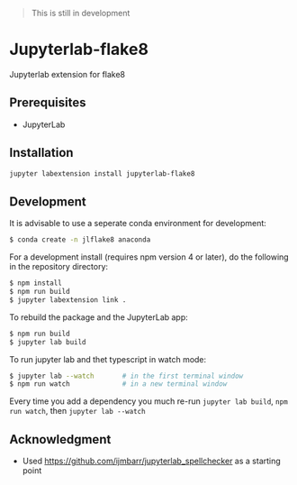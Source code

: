 > This is still in development

# Jupyterlab-flake8

Jupyterlab extension for flake8

## Prerequisites

- JupyterLab

## Installation

```bash
jupyter labextension install jupyterlab-flake8
```

## Development

It is advisable to use a seperate conda environment for development:

```bash
$ conda create -n jlflake8 anaconda
```

For a development install (requires npm version 4 or later), do the following in the repository directory:

```bash
$ npm install
$ npm run build
$ jupyter labextension link .
```

To rebuild the package and the JupyterLab app:

```bash
$ npm run build
$ jupyter lab build
```

To run jupyter lab and thet typescript in watch mode:

```bash
$ jupyter lab --watch       # in the first terminal window
$ npm run watch             # in a new terminal window
```

Every time you add a dependency you much re-run `jupyter lab build`, `npm run watch`, then `jupyter lab --watch`

## Acknowledgment

- Used https://github.com/ijmbarr/jupyterlab_spellchecker as a starting point
